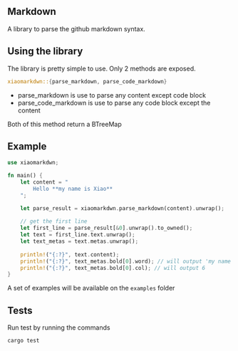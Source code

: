 ## Markdown

A library to parse the github markdown syntax.

## Using the library

The library is pretty simple to use. Only 2 methods are exposed.

```rust
xiaomarkdwn::{parse_markdown, parse_code_markdown}
```

- parse_markdown is use to parse any content except code block
- parse_code_markdown is use to parse any code block except the content

Both of this method return a BTreeMap

## Example

```rust
use xiaomarkdwn;

fn main() {
    let content = "
        Hello **my name is Xiao**
    ";

    let parse_result = xiaomarkdwn.parse_markdown(content).unwrap();
    
    // get the first line
    let first_line = parse_result[&0].unwrap().to_owned();
    let text = first_line.text.unwrap();
    let text_metas = text.metas.unwrap();
    
    println!("{:?}", text.content);
    println!("{:?}", text_metas.bold[0].word); // will output 'my name is xiao'
    println!("{:?}", text_metas.bold[0].col); // will output 6
}
```

A set of examples will be available on the `examples` folder

## Tests

Run test by running the commands

```shell
cargo test
```